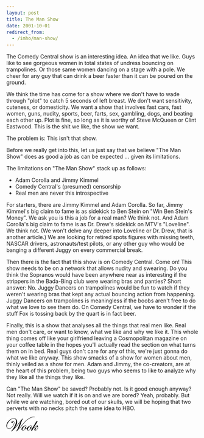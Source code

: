 ```yaml
---
layout: post
title: The Man Show
date: 2001-10-01
redirect_from:
  - /imho/man-show/
---
```


The Comedy Central
show is an interesting 
idea. An idea that we like. Guys like to see gorgeous women in total states 
of undress bouncing on trampolines. Or those same women dancing on a stage with 
a pole. We cheer for any guy that can drink a beer faster than it can be poured 
on the ground.

We think the time has come for a show where we don't have to
wade through "plot" to catch 5 seconds of left breast. We don't want sensitivity, 
cuteness, or domesticity. We want a show that involves fast cars, fast women, 
guns, nudity, sports, beer, farts, sex, gambling, dogs, and beating each other 
up. Plot is fine, so long as it is worthy of Steve McQueen or Clint Eastwood. 
This is the shit we like, the show we want.

The problem is: This isn't that show.

Before we really get into this, let us just say that we believe
"The Man Show" does as good a job as 
can be expected ... given its limitations.

The limitations on "The Man
Show" stack up as follows:

* Adam Corolla and Jimmy Kimmel
* Comedy Central's (presumed) censorship
* Real men are never this introspective

For starters, there are Jimmy Kimmel and Adam Corolla. So far,
Jimmy Kimmel's big claim to fame is as sidekick to Ben Stein on "Win Ben Stein's 
Money". We ask you is this a job for a real man? We think not. And Adam Corolla's 
big claim to fame is as Dr. Drew's sidekick on MTV's "Loveline". We think not. 
(We won't delve any deeper into Loveline or Dr. Drew, that is another article.) 
We are looking for retired spots figures with missing teeth, NASCAR drivers, 
astronauts/test pilots, or any other guy who would be banging a different Juggy 
on every commercial break.

Then there is the fact that this show is on Comedy Central. Come
on! This show needs to be on a network that allows nudity and swearing. Do you 
think the Sopranos would have been anywhere near as interesting if the strippers 
in the Bada-Bing club were wearing bras and panties? Short answer: No. Juggy 
Dancers on trampolines would be fun to watch if they weren't wearing bras that 
kept any actual bouncing action from happening. Juggy Dancers on trampolines 
is meaningless if the boobs aren't free to do what we love to see them do. On 
Comedy Central, we have to wonder if the stuff Fox is tossing back by the quart 
is in fact beer.

Finally, this is a show that analyses all the things that real
men like. Real men don't care, or want to know, what we like and why we like 
it. This whole thing comes off like your girlfriend leaving a Cosmopolitan magazine 
on your coffee table in the hopes you'll actually read the section on what turns 
them on in bed. Real guys don't care for any of this, we're just gonna do what 
we like anyway. This show smacks of a show for women about men, thinly veiled 
as a show for men. Adam and Jimmy, the co-creators, are at the heart of this 
problem, being two guys who seems to like to analyze why they like all the things 
they like.

Can "The Man Show" be
saved? Probably not. Is it good enough anyway? Not really. Will we watch if 
it is on and we are bored? Yeah, probably. But while we are watching, bored 
out of our skulls, we will be hoping that two perverts with no necks pitch the 
same idea to HBO. 

![wook](assets/pics/wook.jpg)
